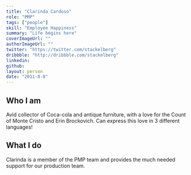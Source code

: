 ```yaml
---
title: "Clarinda Cardoso"
role: "PMP"
tags: ["people"]
skill: "Employee Happiness"
summary: "Life begins here"
coverImageUrl: ""
authorImageUrl: ""
twitter: "https://twitter.com/stackelberg"
dribbble: "http://dribbble.com/stackelberg"
linkedin: 
github: 
layout: person
date: "2011-8-8"
---
```


## Who I am

Avid collector of Coca-cola and antique furniture, with a love for the Count of Monte Cristo and Erin Brockovich. Can express this love in 3 different languages!

## What I do

Clarinda is a member of the PMP team and provides the much needed support for our production team.